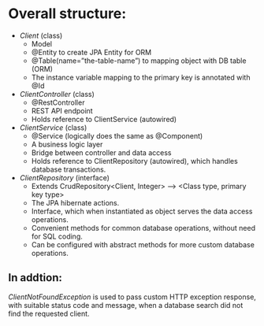 # Overall structure: 
- *Client* (class)
    - Model
    - @Entity to create JPA Entity for ORM
    - @Table(name=”the-table-name”) to mapping object with DB table (ORM)
    - The instance variable mapping to the primary key is annotated with @Id
- *ClientController* (class)
    - @RestController
    - REST API endpoint
    - Holds reference to ClientService (autowired)
- *ClientService* (class)
    - @Service (logically does the same as @Component)
    - A business logic layer
    - Bridge between controller and data access
    - Holds reference to ClientRepository (autowired), which handles database transactions. 
- *ClientRepository* (interface)
    - Extends CrudRepository<Client, Integer>  --> <Class type, primary key type>
    - The JPA hibernate actions.
    - Interface, which when instantiated as object serves the data access operations.
    - Convenient methods for common database operations, without need for SQL coding.
    - Can be configured with abstract methods for more custom database operations.

## In addtion:
*ClientNotFoundException* is used to pass custom HTTP exception response, with suitable status code
 and message, when a database search did not find the requested client.
